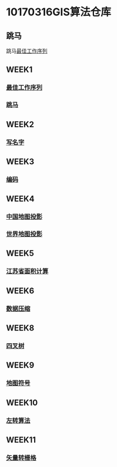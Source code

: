 # 10170316GIS算法仓库
## 跳马
跳马<a href="https://alandechang.github.io/myapp/public/左转算法.html">最佳工作序列</a>
<h2>WEEK1</h2>

<h3><a href="https://alandechang.github.io/myapp/public/week1/最佳工作序列.htm">最佳工作序列</a></h3>

<h3><a href="https://alandechang.github.io/myapp/public/week1/跳马.html">跳马</a></h3>

<h2>WEEK2</h2>
<h3><a href="https://alandechang.github.io/myapp/public/week2/写名字.html">写名字</a></h3>

<h2>WEEK3</h2>

<h3><a href="https://alandechang.github.io/myapp/public/week3/编码.html">编码</a></h3>
<h2>WEEK4</h2>

<h3><a href="https://alandechang.github.io/myapp/public/week4/中国地图投影.html">中国地图投影</a></h3>

<h3><a href="https://alandechang.github.io/myapp/public/week4/世界地图投影.html">世界地图投影</a></h3>

<h2>WEEK5</h2>

<h3><a href="https://alandechang.github.io/myapp/publicc/week5/计算面积.html">江苏省面积计算</a></h3>

<h2>WEEK6</h2>

<h3><a href="https://alandechang.github.io/myapp/public/week6/数据压缩.html">数据压缩</a></h3>

<h2>WEEK8</h2>

<h3><a href="https://alandechang.github.io/myapp/public/week8/四叉树.html">四叉树</a></h3>

<h2>WEEK9</h2>

<h3><a href="https://alandechang.github.io/myapp/public/week9/地图符号.html">地图符号</a></h3>

<h2>WEEK10</h2>

<h3><a href="https://alandechang.github.io/myapp/public/week10/左转算法.html">左转算法</a></h3>

<h2>WEEK11</h2>

<h3><a href="https://alandechang.github.io/myapp/public/week11/矢量转栅格.html">矢量转栅格</a></h3>
